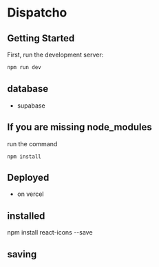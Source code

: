 # Dispatcho

## Getting Started

First, run the development server:

```bash
npm run dev
```

## database
- supabase

## If you are missing node_modules
run the command
```
npm install
```

## Deployed
- on vercel

## installed 
npm install react-icons --save

## saving